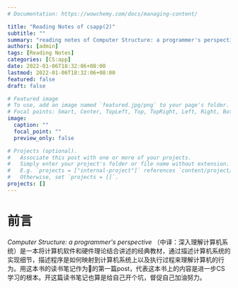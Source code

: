 ```yaml
---
# Documentation: https://wowchemy.com/docs/managing-content/

title: "Reading Notes of csapp(2)"
subtitle: ""
summary: "reading notes of Computer Structure: a programmer's perspective "
authors: [admin]
tags: [Reading Notes]
categories: [CS:app]
date: 2022-01-06T18:32:06+08:00
lastmod: 2022-01-06T18:32:06+08:00
featured: false
draft: false

# Featured image
# To use, add an image named `featured.jpg/png` to your page's folder.
# Focal points: Smart, Center, TopLeft, Top, TopRight, Left, Right, BottomLeft, Bottom, BottomRight.
image:
  caption: ""
  focal_point: ""
  preview_only: false

# Projects (optional).
#   Associate this post with one or more of your projects.
#   Simply enter your project's folder or file name without extension.
#   E.g. `projects = ["internal-project"]` references `content/project/deep-learning/index.md`.
#   Otherwise, set `projects = []`.
projects: []
---
```


# 前言

*Computer Structure: a programmer's perspective* （中译：深入理解计算机系统）是一本将计算机软件和硬件理论结合讲述的经典教材，通过描述计算机系统的实现细节，描述程序是如何映射到计算机系统上以及执行过程来理解计算机的行为。用这本书的读书笔记作为👴的第一篇post，代表这本书上的内容是进一步CS学习的根本。开这篇读书笔记也算是给自己开个坑，督促自己加油努力。
